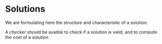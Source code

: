 # Solutions

We are formulating here the structure and characteristic of a solution.

A *checker* should be avaible to check if a solution is valid, and to compute the cost of a solution.


